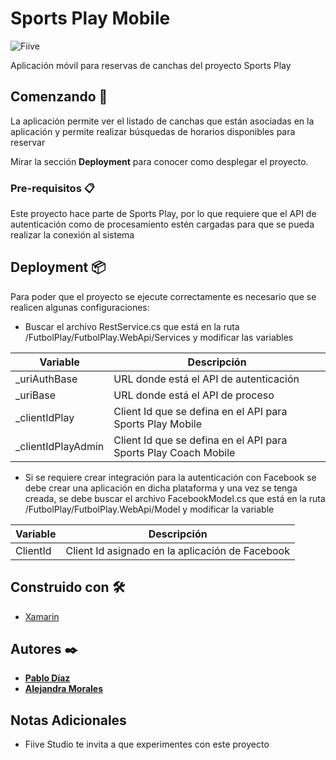 # Sports Play Mobile

![Fiive](https://fiivestudio.com/wp-content/uploads/2020/06/Fiive-Open-Source_2.png)

Aplicación móvil para reservas de canchas del proyecto Sports Play

## Comenzando 🚀

La aplicación permite ver el listado de canchas que están asociadas en la aplicación y permite realizar búsquedas de horarios disponibles para reservar

Mirar la sección **Deployment** para conocer como desplegar el proyecto.

### Pre-requisitos 📋

Este proyecto hace parte de Sports Play, por lo que requiere que el API de autenticación como de procesamiento estén cargadas para que se pueda realizar la conexión al sistema

## Deployment 📦

Para poder que el proyecto se ejecute correctamente es necesario que se realicen algunas configuraciones:

 - Buscar el archivo RestService.cs que está en la ruta /FutbolPlay/FutbolPlay.WebApi/Services y modificar las variables

|Variable|Descripción|
|--|--|
|_uriAuthBase|URL donde está el API de autenticación|
|_uriBase|URL donde está el API de proceso|
|_clientIdPlay|Client Id que se defina en el API para Sports Play Mobile|
|_clientIdPlayAdmin|Client Id que se defina en el API para Sports Play Coach Mobile|

 - Si se requiere crear integración para la autenticación con Facebook se debe crear una aplicación en dicha plataforma y una vez se tenga creada, se debe buscar el archivo FacebookModel.cs que está en la ruta /FutbolPlay/FutbolPlay.WebApi/Model y modificar la variable

|Variable|Descripción|
|--|--|
|ClientId|Client Id asignado en la aplicación de Facebook|

## Construido con 🛠️

* [Xamarin]([https://dotnet.microsoft.com/apps/xamarin](https://dotnet.microsoft.com/apps/xamarin))

## Autores ✒️

* **[Pablo Díaz](https://fiivestudio.com/pablo-diaz/)**
* **[Alejandra Morales](https://fiivestudio.com/alejandra-morales/)**

## Notas Adicionales

* Fiive Studio te invita a que experimentes con este proyecto